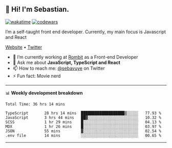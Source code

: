 ## 👋 Hi! I'm Sebastian.

[![wakatime](https://wakatime.com/badge/user/df0036c6-328a-4a39-be9b-e49417ed22a1.svg)](https://wakatime.com/@df0036c6-328a-4a39-be9b-e49417ed22a1)
[![codewars](https://www.codewars.com/users/sebavuye/badges/small)](https://www.codewars.com/users/sebavuye)

I’m a self-taught front end developer. Currently, my main focus is Javascript and React

[Website](https://sebastianvuye.be) • [Twitter](https://twitter.com/sebavuye)

- 🔭 I’m currently working at [Rombit](https://rombit.com/) as a Front-end Developer
- 💬 Ask me about **JavaScript, TypeScript and React**
- 📫 How to reach me: [@sebavuye](https://twitter.com/sebavuye) on Twitter
- ⚡ Fun fact: Movie nerd

-------

📊 **Weekly development breakdown**

<!--START_SECTION:waka-->

```text
Total Time: 36 hrs 14 mins

TypeScript       28 hrs 14 mins  ███████████████████▒░░░░░   77.93 %
JavaScript       3 hrs 44 mins   ██▓░░░░░░░░░░░░░░░░░░░░░░   10.32 %
SCSS             1 hr 29 mins    █░░░░░░░░░░░░░░░░░░░░░░░░   04.13 %
MDX              1 hr 26 mins    █░░░░░░░░░░░░░░░░░░░░░░░░   03.97 %
JSON             55 mins         ▓░░░░░░░░░░░░░░░░░░░░░░░░   02.54 %
.env file        14 mins         ░░░░░░░░░░░░░░░░░░░░░░░░░   00.65 %
```

<!--END_SECTION:waka-->
-------
